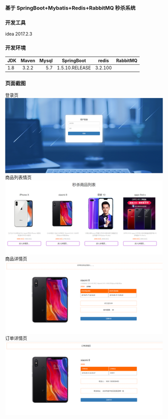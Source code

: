 ### 基于 SpringBoot+Mybatis+Redis+RabbitMQ 秒杀系统  

### 开发工具

idea  2017.2.3

### 开发环境

| JDK | Maven| Mysql  | SpringBoot | redis | RabbitMQ| 
| ------------- |:-------------:| -----:| ------------- |:-------------:| -----:|
| 1.8  | 3.2.2 | 5.7| 1.5.10.RELEASE | 3.2.100 |  | 

### 页面截图
登录页
![123](img/1.png)
商品列表情页
![123](img/2.png)
商品详情页
![123](img/3.png)
订单详情页
![123](img/4.png)

### 
